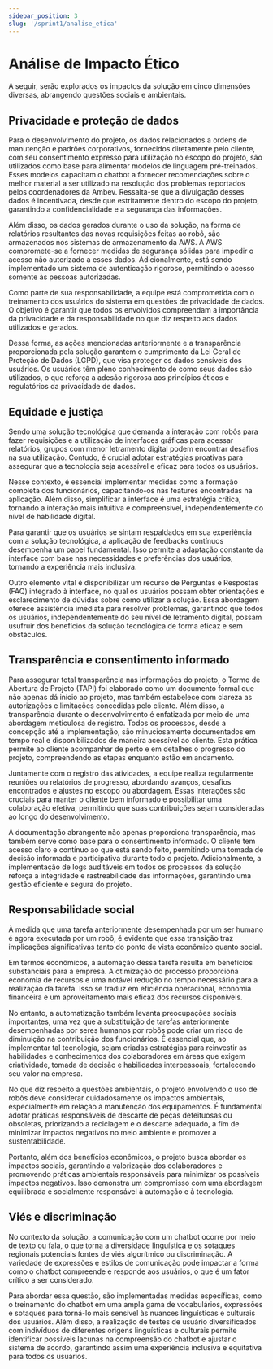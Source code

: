 ```yaml
---
sidebar_position: 3
slug: '/sprint1/analise_etica'
---
```


# Análise de Impacto Ético

A seguir, serão explorados os impactos da solução em cinco dimensões diversas, abrangendo questões sociais e ambientais.

## Privacidade e proteção de dados

Para o desenvolvimento do projeto, os dados relacionados a ordens de manutenção e padrões corporativos, fornecidos diretamente pelo cliente, com seu consentimento expresso para utilização no escopo do projeto, são utilizados como base para alimentar modelos de linguagem pré-treinados. Esses modelos capacitam o chatbot a fornecer recomendações sobre o melhor material a ser utilizado na resolução dos problemas reportados pelos coordenadores da Ambev. Ressalta-se que a divulgação desses dados é incentivada, desde que estritamente dentro do escopo do projeto, garantindo a confidencialidade e a segurança das informações.

Além disso, os dados gerados durante o uso da solução, na forma de relatórios resultantes das novas requisições feitas ao robô, são armazenados nos sistemas de armazenamento da AWS. A AWS compromete-se a fornecer medidas de segurança sólidas para impedir o acesso não autorizado a esses dados. Adicionalmente, está sendo implementado um sistema de autenticação rigoroso, permitindo o acesso somente às pessoas autorizadas.

Como parte de sua responsabilidade, a equipe está comprometida com o treinamento dos usuários do sistema em questões de privacidade de dados. O objetivo é garantir que todos os envolvidos compreendam a importância da privacidade e da responsabilidade no que diz respeito aos dados utilizados e gerados.

Dessa forma, as ações mencionadas anteriormente e a transparência proporcionada pela solução garantem o cumprimento da Lei Geral de Proteção de Dados (LGPD), que visa proteger os dados sensíveis dos usuários. Os usuários têm pleno conhecimento de como seus dados são utilizados, o que reforça a adesão rigorosa aos princípios éticos e regulatórios da privacidade de dados.

## Equidade e justiça

Sendo uma solução tecnológica que demanda a interação com robôs para fazer requisições e a utilização de interfaces gráficas para acessar relatórios, grupos com menor letramento digital podem encontrar desafios na sua utilização. Contudo, é crucial adotar estratégias proativas para assegurar que a tecnologia seja acessível e eficaz para todos os usuários.

Nesse contexto, é essencial implementar medidas como a formação completa dos funcionários, capacitando-os nas features encontradas na aplicação. Além disso, simplificar a interface é uma estratégia crítica, tornando a interação mais intuitiva e compreensível, independentemente do nível de habilidade digital.

Para garantir que os usuários se sintam respaldados em sua experiência com a solução tecnológica, a aplicação de feedbacks contínuos desempenha um papel fundamental. Isso permite a adaptação constante da interface com base nas necessidades e preferências dos usuários, tornando a experiência mais inclusiva.

Outro elemento vital é disponibilizar um recurso de Perguntas e Respostas (FAQ) integrado à interface, no qual os usuários possam obter orientações e esclarecimento de dúvidas sobre como utilizar a solução. Essa abordagem oferece assistência imediata para resolver problemas, garantindo que todos os usuários, independentemente do seu nível de letramento digital, possam usufruir dos benefícios da solução tecnológica de forma eficaz e sem obstáculos.

## Transparência e consentimento informado

Para assegurar total transparência nas informações do projeto, o Termo de Abertura de Projeto (TAPI) foi elaborado como um documento formal que não apenas dá início ao projeto, mas também estabelece com clareza as autorizações e limitações concedidas pelo cliente. Além disso, a transparência durante o desenvolvimento é enfatizada por meio de uma abordagem meticulosa de registro. Todos os processos, desde a concepção até a implementação, são minuciosamente documentados em tempo real e disponibilizados de maneira acessível ao cliente. Esta prática permite ao cliente acompanhar de perto e em detalhes o progresso do projeto, compreendendo as etapas enquanto estão em andamento.

Juntamente com o registro das atividades, a equipe realiza regularmente reuniões ou relatórios de progresso, abordando avanços, desafios encontrados e ajustes no escopo ou abordagem. Essas interações são cruciais para manter o cliente bem informado e possibilitar uma colaboração efetiva, permitindo que suas contribuições sejam consideradas ao longo do desenvolvimento.

A documentação abrangente não apenas proporciona transparência, mas também serve como base para o consentimento informado. O cliente tem acesso claro e contínuo ao que está sendo feito, permitindo uma tomada de decisão informada e participativa durante todo o projeto. Adicionalmente, a implementação de logs auditáveis em todos os processos da solução reforça a integridade e rastreabilidade das informações, garantindo uma gestão eficiente e segura do projeto.

## Responsabilidade social

À medida que uma tarefa anteriormente desempenhada por um ser humano é agora executada por um robô, é evidente que essa transição traz implicações significativas tanto do ponto de vista econômico quanto social.

Em termos econômicos, a automação dessa tarefa resulta em benefícios substanciais para a empresa. A otimização do processo proporciona economia de recursos e uma notável redução no tempo necessário para a realização da tarefa. Isso se traduz em eficiência operacional, economia financeira e um aproveitamento mais eficaz dos recursos disponíveis.

No entanto, a automatização também levanta preocupações sociais importantes, uma vez que a substituição de tarefas anteriormente desempenhadas por seres humanos por robôs pode criar um risco de diminuição na contribuição dos funcionários. É essencial que, ao implementar tal tecnologia, sejam criadas estratégias para reinvestir as habilidades e conhecimentos dos colaboradores em áreas que exigem criatividade, tomada de decisão e habilidades interpessoais, fortalecendo seu valor na empresa.

No que diz respeito a questões ambientais, o projeto envolvendo o uso de robôs deve considerar cuidadosamente os impactos ambientais, especialmente em relação à manutenção dos equipamentos. É fundamental adotar práticas responsáveis de descarte de peças defeituosas ou obsoletas, priorizando a reciclagem e o descarte adequado, a fim de minimizar impactos negativos no meio ambiente e promover a sustentabilidade.

Portanto, além dos benefícios econômicos, o projeto busca abordar os impactos sociais, garantindo a valorização dos colaboradores e promovendo práticas ambientais responsáveis para minimizar os possíveis impactos negativos. Isso demonstra um compromisso com uma abordagem equilibrada e socialmente responsável à automação e à tecnologia.

## Viés e discriminação

No contexto da solução, a comunicação com um chatbot ocorre por meio de texto ou fala, o que torna a diversidade linguística e os sotaques regionais potenciais fontes de viés algorítmico ou discriminação. A variedade de expressões e estilos de comunicação pode impactar a forma como o chatbot compreende e responde aos usuários, o que é um fator crítico a ser considerado.

Para abordar essa questão, são implementadas medidas específicas, como o treinamento do chatbot em uma ampla gama de vocabulários, expressões e sotaques para torná-lo mais sensível às nuances linguísticas e culturais dos usuários. Além disso, a realização de testes de usuário diversificados com indivíduos de diferentes origens linguísticas e culturais permite identificar possíveis lacunas na compreensão do chatbot e ajustar o sistema de acordo, garantindo assim uma experiência inclusiva e equitativa para todos os usuários.